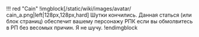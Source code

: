 !!! red "Cain"
    !imgblock[/static/wiki/images/avatar/сain_a.png|left|128px,128px,hard]
    Шутки кончились. Данная статься (или блок страниц) обеспечит вашему персонажу РПК если вы обмолвитесь в РП без весомых причин. Я не шучу.
    !endimgblock
